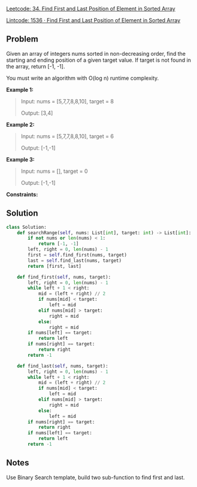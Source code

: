 [Leetcode: 34. Find First and Last Position of Element in Sorted Array
](https://leetcode.com/problems/find-first-and-last-position-of-element-in-sorted-array/)

[Lintcode: 1536 · Find First and Last Position of Element in Sorted Array
](https://www.lintcode.com/problem/1536/)

## Problem
Given an array of integers nums sorted in non-decreasing order, find the starting and ending position of a given target value.
If target is not found in the array, return [-1, -1].

You must write an algorithm with O(log n) runtime complexity.

**Example 1:**
> Input: nums = [5,7,7,8,8,10], target = 8 
> 
> Output: [3,4]

**Example 2:**
> Input: nums = [5,7,7,8,8,10], target = 6
> 
> Output: [-1,-1]

**Example 3:**
> Input: nums = [], target = 0
>
> Output: [-1,-1]

**Constraints:**


## Solution
```python
class Solution:
    def searchRange(self, nums: List[int], target: int) -> List[int]:
        if not nums or len(nums) < 1:
            return [-1, -1]
        left, right = 0, len(nums) - 1
        first = self.find_first(nums, target)
        last = self.find_last(nums, target)
        return [first, last]

    def find_first(self, nums, target):
        left, right = 0, len(nums) - 1
        while left + 1 < right:
            mid = (left + right) // 2
            if nums[mid] < target:
                left = mid
            elif nums[mid] > target:
                right = mid
            else:
                right = mid
        if nums[left] == target:
            return left
        if nums[right] == target:
            return right
        return -1

    def find_last(self, nums, target):
        left, right = 0, len(nums) - 1
        while left + 1 < right:
            mid = (left + right) // 2
            if nums[mid] < target:
                left = mid
            elif nums[mid] > target:
                right = mid
            else:
                left = mid
        if nums[right] == target:
            return right
        if nums[left] == target:
            return left
        return -1

```

## Notes
Use Binary Search template, build two sub-function to find first and last. 

